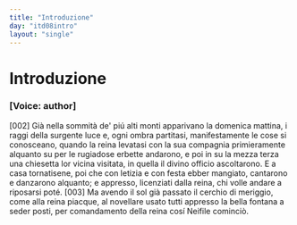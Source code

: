 ```yaml
---
title: "Introduzione"
day: "itd08intro"
layout: "single"
---
```

<div id="d08intro" type="introduction" who="author">
 <h1>
  Introduzione
 </h1>
 <p>
  <h3>
   [Voice: author]
  </h3>
 </p>
 <p>
  <a name="p08980002">
   [002]
  </a>
  Gi&agrave; nella sommit&agrave; de' pi&uacute; alti monti apparivano la
  <time value="domenicamattina">
   domenica mattina,
  </time>
  i raggi della surgente luce e, ogni ombra partitasi, manifestamente le cose si conosceano, quando la
  <name persref="lauretta" type="person">
   reina
  </name>
  levatasi con la sua compagnia primieramente alquanto su per le rugiadose erbette andarono, e poi in su la mezza terza una
  <name placeref="chiesetta-i08" type="place">
   chiesetta
  </name>
  lor vicina visitata, in quella il divino officio ascoltarono. E a casa tornatisene, poi che con letizia e con festa ebber mangiato, cantarono e danzarono alquanto; e appresso, licenziati dalla reina, chi volle andare a riposarsi pot&eacute;.
  <a name="p08980003">
   [003]
  </a>
  Ma avendo il sol gi&agrave; passato il cerchio di meriggio, come alla reina piacque, al novellare usato tutti appresso la
  <name placeref="fontebrigata-01" type="place">
   bella fontana
  </name>
  a seder posti, per comandamento della reina cos&iacute;
  <name persref="neifile" type="person">
   Neifile
  </name>
  cominci&ograve;.
 </p>
</div>